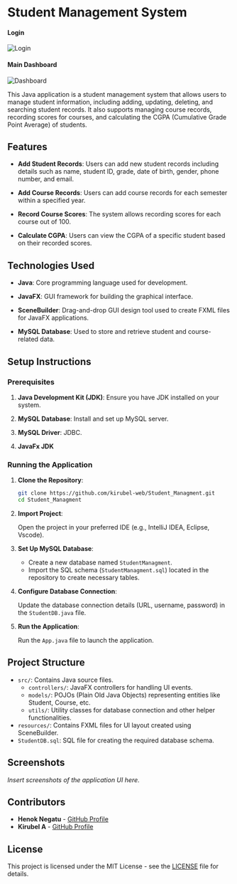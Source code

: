# Student Management System

#### Login
![Login](images/login.png)
#### Main Dashboard
![Dashboard](images/dashboard.png)

This Java application is a student management system that allows users to manage student information, including adding, updating, deleting, and searching student records. It also supports managing course records, recording scores for courses, and calculating the CGPA (Cumulative Grade Point Average) of students.

## Features

- **Add Student Records**: Users can add new student records including details such as name, student ID, grade, date of birth, gender, phone number, and email.

- **Add Course Records**: Users can add course records for each semester within a specified year.

- **Record Course Scores**: The system allows recording scores for each course out of 100.

- **Calculate CGPA**: Users can view the CGPA of a specific student based on their recorded scores.

## Technologies Used

- **Java**: Core programming language used for development.

- **JavaFX**: GUI framework for building the graphical interface.

- **SceneBuilder**: Drag-and-drop GUI design tool used to create FXML files for JavaFX applications.

- **MySQL Database**: Used to store and retrieve student and course-related data.

## Setup Instructions

### Prerequisites

1. **Java Development Kit (JDK)**: Ensure you have JDK installed on your system.

2. **MySQL Database**: Install and set up MySQL server.

3. **MySQL Driver**: JDBC.

4. **JavaFx JDK**

### Running the Application

1. **Clone the Repository**:

   ```bash
   git clone https://github.com/kirubel-web/Student_Managment.git
   cd Student_Managment
   ```

2. **Import Project**:

   Open the project in your preferred IDE (e.g., IntelliJ IDEA, Eclipse, Vscode).

3. **Set Up MySQL Database**:

   - Create a new database named `StudentManagment`.
   - Import the SQL schema (`StudentManagment.sql`) located in the repository to create necessary tables.

4. **Configure Database Connection**:

   Update the database connection details (URL, username, password) in the `StudentDB.java` file.

5. **Run the Application**:

   Run the `App.java` file to launch the application.

## Project Structure

- `src/`: Contains Java source files.
  - `controllers/`: JavaFX controllers for handling UI events.
  - `models/`: POJOs (Plain Old Java Objects) representing entities like Student, Course, etc.
  - `utils/`: Utility classes for database connection and other helper functionalities.
- `resources/`: Contains FXML files for UI layout created using SceneBuilder.
- `StudentDB.sql`: SQL file for creating the required database schema.

## Screenshots

_Insert screenshots of the application UI here._

## Contributors

- **Henok Negatu** - [GitHub Profile](https://github.com/HenokNegatu)
- **Kirubel A** - [GitHub Profile](https://github.com/kirubel-web)

## License

This project is licensed under the MIT License - see the [LICENSE](LICENSE) file for details.

